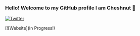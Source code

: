### Hello! Welcome to my GitHub profile I am Cheshnut 👋

[![Twitter](https://media.discordapp.net/attachments/876737908990677035/905032833947557938/unknown.png)](https://twitter.com/cheshnutisepic)

[![Website](In Progress!)

